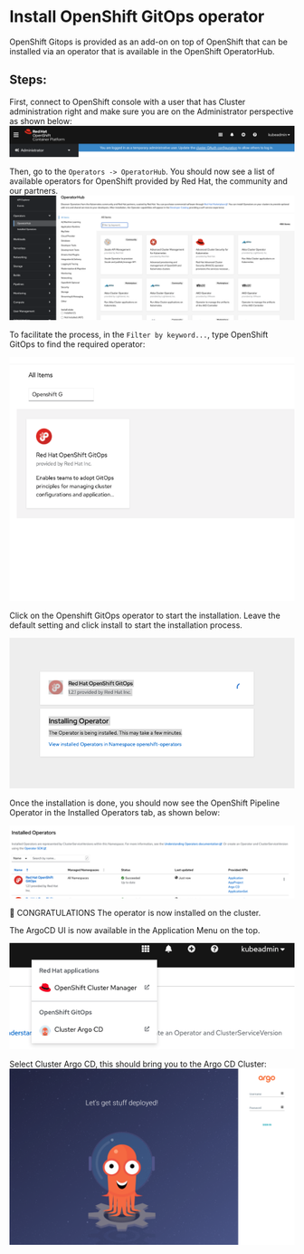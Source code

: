 # Install OpenShift GitOps operator

OpenShift Gitops is provided as an add-on on top of OpenShift that can be installed via an operator that is available in the OpenShift OperatorHub.

## Steps:

First, connect to OpenShift console with a user that has Cluster administration right and make sure you are on the Administrator perspective as shown below:
![Administration Perspective](images/admin-perspective.png)

Then, go to the `Operators -> OperatorHub`. You should now see a list of available operators for OpenShift provided by Red Hat, the community and our partners.
![Operator Hub](images/operator-hub.png)

To facilitate the process, in the `Filter by keyword...`, type OpenShift GitOps to find the required operator:

![GitOps Operator](images/gitOps-operator.png)

Click on the Openshift GitOps operator to start the installation.  Leave the default setting and click install to start the installation process.

![Installation](images/install-gitops-operator.png)

Once the installation is done, you should now see the OpenShift Pipeline Operator in the Installed Operators tab, as shown below:

![Installed Operator Tab](images/installed-operator.png)

:tada: CONGRATULATIONS 
The operator is now installed on the cluster.

The ArgoCD UI is now available in the Application Menu on the top.

![Top menu](images/top-menu.png)

Select Cluster Argo CD, this should bring you to the Argo CD Cluster:
![argoCD cluster](images/argoCD-cluster.png)